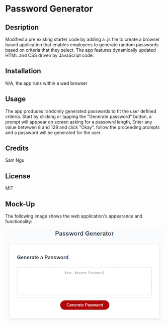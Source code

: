 # Password Generator

## Desription

Modified a pre existing starter code by adding a .js file to create a browser based application that enables employees to generate random passwords based on criteria that they select.
The app features dynamically updated HTML and CSS driven by JavaScript code.


## Installation

N/A, the app runs within a wed browser

## Usage

The app produces randomly generated passwords to fit the user defined criteria. Start by clicking or tapping the "Generate password" button, a prompt will apppear on screen asking for a passowrd length, Enter any value betwwen 8 and 128 and click "Okay". follow the proceeding prompts and a password will be generated for the user. 

## Credits

Sam Ngu

## License

MIT

## Mock-Up

The following image shows the web application's appearance and functionality:

![The Password Generator application displays a red button to "Generate Password".](./Assets/03-javascript-homework-demo.png)

